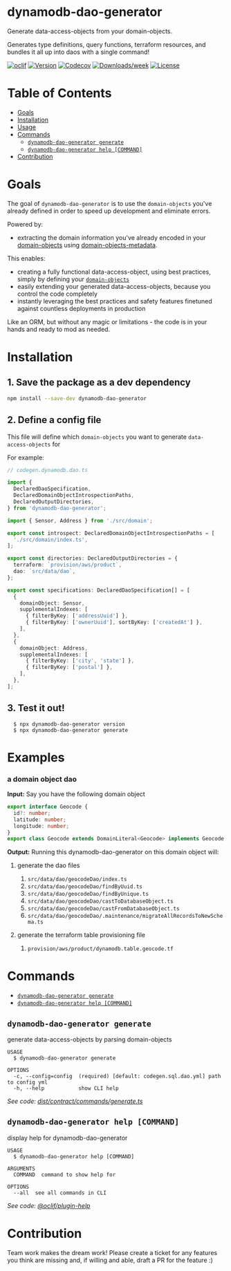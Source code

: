 # dynamodb-dao-generator

Generate data-access-objects from your domain-objects.

Generates type definitions, query functions, terraform resources, and bundles it all up into daos with a single command!

[![oclif](https://img.shields.io/badge/cli-oclif-brightgreen.svg)](https://oclif.io)
[![Version](https://img.shields.io/npm/v/dynamodb-dao-generator.svg)](https://npmjs.org/package/dynamodb-dao-generator)
[![Codecov](https://codecov.io/gh/uladkasach/dynamodb-dao-generator/branch/master/graph/badge.svg)](https://codecov.io/gh/uladkasach/dynamodb-dao-generator)
[![Downloads/week](https://img.shields.io/npm/dw/dynamodb-dao-generator.svg)](https://npmjs.org/package/dynamodb-dao-generator)
[![License](https://img.shields.io/npm/l/dynamodb-dao-generator.svg)](https://github.com/uladkasach/dynamodb-dao-generator/blob/master/package.json)

# Table of Contents
<!-- toc -->
- [Goals](#goals)
- [Installation](#installation)
- [Usage](#usage)
- [Commands](#commands)
  - [`dynamodb-dao-generator generate`](#dynamodb-dao-generator-generate)
  - [`dynamodb-dao-generator help [COMMAND]`](#dynamodb-dao-generator-help-command)
- [Contribution](#contribution)
<!-- tocstop -->

# Goals

The goal of `dynamodb-dao-generator` is to use the `domain-objects` you've already defined in order to speed up development and eliminate errors.

Powered by:
- extracting the domain information you've already encoded in your [domain-objects](https://github.com/uladkasach/domain-objects) using [domain-objects-metadata](https://github.com/uladkasach/domain-objects-metadata).

This enables:
- creating a fully functional data-access-object, using best practices, simply by defining your [`domain-objects`](https://github.com/uladkasach/domain-objects)
- easily extending your generated data-access-objects, because you control the code completely
- instantly leveraging the best practices and safety features finetuned against countless deployments in production

Like an ORM, but without any magic or limitations - the code is in your hands and ready to mod as needed.

# Installation

## 1. Save the package as a dev dependency
  ```sh
  npm install --save-dev dynamodb-dao-generator
  ```

## 2. Define a config file

This file will define which `domain-objects` you want to generate `data-access-objects` for

For example:
```ts
// codegen.dynamodb.dao.ts

import {
  DeclaredDaoSpecification,
  DeclaredDomainObjectIntrospectionPaths,
  DeclaredOutputDirectories,
} from 'dynamodb-dao-generator';

import { Sensor, Address } from './src/domain';

export const introspect: DeclaredDomainObjectIntrospectionPaths = [
  './src/domain/index.ts',
];

export const directories: DeclaredOutputDirectories = {
  terraform: `provision/aws/product`,
  dao: `src/data/dao`,
};

export const specifications: DeclaredDaoSpecification[] = [
  {
    domainObject: Sensor,
    supplementalIndexes: [
      { filterByKey: ['addressUuid'] },
      { filterByKey: ['ownerUuid'], sortByKey: ['createdAt'] },
    ],
  },
  {
    domainObject: Address,
    supplementalIndexes: [
      { filterByKey: ['city', 'state'] },
      { filterByKey: ['postal'] },
    ],
  },
];

```

## 3. Test it out!
```
  $ npx dynamodb-dao-generator version
  $ npx dynamodb-dao-generator generate
```

# Examples

### a domain object dao

**Input:** Say you have the following domain object

```ts
export interface Geocode {
  id?: number;
  latitude: number;
  longitude: number;
}
export class Geocode extends DomainLiteral<Geocode> implements Geocode {}
```

**Output:** Running this dynamodb-dao-generator on this domain object will:

1. generate the dao files
    1. `src/data/dao/geocodeDao/index.ts`
    2. `src/data/dao/geocodeDao/findByUuid.ts`
    3. `src/data/dao/geocodeDao/findByUnique.ts`
    4. `src/data/dao/geocodeDao/castToDatabaseObject.ts`
    5. `src/data/dao/geocodeDao/castFromDatabaseObject.ts`
    6. `src/data/dao/geocodeDao/.maintenance/migrateAllRecordsToNewSchema.ts`

2. generate the terraform table provisioning file
    1. `provision/aws/product/dynamodb.table.geocode.tf`


# Commands
<!-- commands -->
* [`dynamodb-dao-generator generate`](#dynamodb-dao-generator-generate)
* [`dynamodb-dao-generator help [COMMAND]`](#dynamodb-dao-generator-help-command)

## `dynamodb-dao-generator generate`

generate data-access-objects by parsing domain-objects

```
USAGE
  $ dynamodb-dao-generator generate

OPTIONS
  -c, --config=config  (required) [default: codegen.sql.dao.yml] path to config yml
  -h, --help           show CLI help
```

_See code: [dist/contract/commands/generate.ts](https://github.com/uladkasach/dynamodb-dao-generator/blob/v0.0.0/dist/contract/commands/generate.ts)_

## `dynamodb-dao-generator help [COMMAND]`

display help for dynamodb-dao-generator

```
USAGE
  $ dynamodb-dao-generator help [COMMAND]

ARGUMENTS
  COMMAND  command to show help for

OPTIONS
  --all  see all commands in CLI
```

_See code: [@oclif/plugin-help](https://github.com/oclif/plugin-help/blob/v2.2.0/src/commands/help.ts)_
<!-- commandsstop -->


# Contribution

Team work makes the dream work! Please create a ticket for any features you think are missing and, if willing and able, draft a PR for the feature :)
